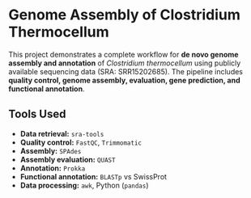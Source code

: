 # Genome Assembly of Clostridium Thermocellum
This project demonstrates a complete workflow for **de novo genome assembly and annotation** of *Clostridium thermocellum* using publicly available sequencing data (SRA: SRR15202685). The pipeline includes **quality control, genome assembly, evaluation, gene prediction, and functional annotation**.

## Tools Used
- **Data retrieval:** `sra-tools`
- **Quality control:** `FastQC`, `Trimmomatic`
- **Assembly:** `SPAdes`
- **Assembly evaluation:** `QUAST`
- **Annotation:** `Prokka`
- **Functional annotation:** `BLASTp` vs SwissProt
- **Data processing:** `awk`, Python (`pandas`)
